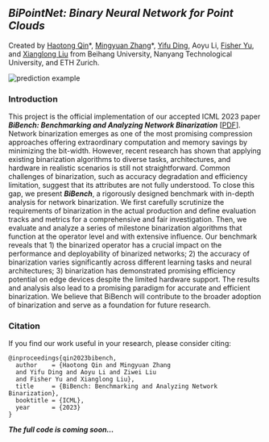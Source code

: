 ## *BiPointNet: Binary Neural Network for Point Clouds*

Created by [Haotong Qin](https://htqin.github.io/)\*, [Mingyuan Zhang](https://scholar.google.com/citations?user=2QLD4fAAAAAJ&hl=en)\*, [Yifu Ding](https://yifu-ding.github.io/), Aoyu Li, [Fisher Yu](https://www.yf.io/), and [Xianglong Liu](https://xlliu-beihang.github.io/) from Beihang University, Nanyang Technological University, and ETH Zurich.

![prediction example](https://htqin.github.io/Imgs/ICLR/overview_v1.png)

### Introduction

This project is the official implementation of our accepted ICML 2023 paper ***BiBench: Benchmarking and Analyzing Network Binarization*** [[PDF](https://arxiv.org/pdf/2301.11233.pdf)]. Network binarization emerges as one of the most promising compression approaches offering extraordinary computation and memory savings by minimizing the bit-width. However, recent research has shown that applying existing binarization algorithms to diverse tasks, architectures, and hardware in realistic scenarios is still not straightforward. Common challenges of binarization, such as accuracy degradation and efficiency limitation, suggest that its attributes are not fully understood. To close this gap, we present ***BiBench***, a rigorously designed benchmark with in-depth analysis for network binarization. We first carefully scrutinize the requirements of binarization in the actual production and define evaluation tracks and metrics for a comprehensive and fair investigation. Then, we evaluate and analyze a series of milestone binarization algorithms that function at the operator level and with extensive influence. Our benchmark reveals that 1) the binarized operator has a crucial impact on the performance and deployability of binarized networks; 2) the accuracy of binarization varies significantly across different learning tasks and neural architectures; 3) binarization has demonstrated promising efficiency potential on edge devices despite the limited hardware support. The results and analysis also lead to a promising paradigm for accurate and efficient binarization. We believe that BiBench will contribute to the broader adoption of binarization and serve as a foundation for future research.

### Citation

If you find our work useful in your research, please consider citing:

```
@inproceedings{qin2023bibench,
  author    = {Haotong Qin and Mingyuan Zhang 
  and Yifu Ding and Aoyu Li and Ziwei Liu 
  and Fisher Yu and Xianglong Liu},
  title     = {BiBench: Benchmarking and Analyzing Network Binarization},
  booktitle = {ICML},
  year      = {2023}
}
```

***The full code is coming soon...***